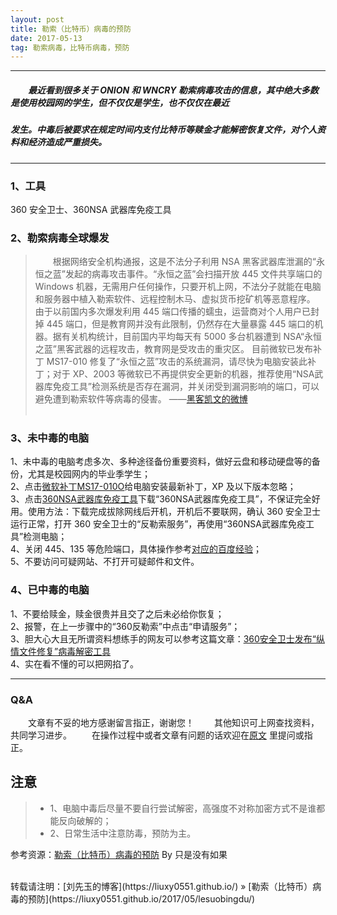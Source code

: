 ```yaml
---
layout: post
title: 勒索（比特币）病毒的预防
date: 2017-05-13
tag: 勒索病毒，比特币病毒，预防
---
```


___
##### 　　最近看到很多关于 ONION 和 WNCRY 勒索病毒攻击的信息，其中绝大多数是使用校园网的学生，但不仅仅是学生，也不仅仅在最近
##### 发生。中毒后被要求在规定时间内支付比特币等赎金才能解密恢复文件，对个人资料和经济造成严重损失。

___
### 1、工具

  360 安全卫士、360NSA 武器库免疫工具

### 2、勒索病毒全球爆发

> 　　根据网络安全机构通报，这是不法分子利用 NSA 黑客武器库泄漏的“永恒之蓝”发起的病毒攻击事件。“永恒之蓝”会扫描开放 445 文件共享端口的 Windows 机器，无需用户任何操作，只要开机上网，不法分子就能在电脑和服务器中植入勒索软件、远程控制木马、虚拟货币挖矿机等恶意程序。
由于以前国内多次爆发利用 445 端口传播的蠕虫，运营商对个人用户已封掉 445 端口，但是教育网并没有此限制，仍然存在大量暴露 445 端口的机器。据有关机构统计，目前国内平均每天有 5000 多台机器遭到 NSA“永恒之蓝”黑客武器的远程攻击，教育网是受攻击的重灾区。
目前微软已发布补丁 MS17-010 修复了“永恒之蓝”攻击的系统漏洞，请尽快为电脑安装此补丁；对于 XP、2003 等微软已不再提供安全更新的机器，推荐使用“NSA武器库免疫工具”检测系统是否存在漏洞，并关闭受到漏洞影响的端口，可以避免遭到勒索软件等病毒的侵害。    ——[黑客凯文的微博](https://weibo.com/u/6038922387?refer_flag=1001030101_)
<br><br>

### 3、未中毒的电脑

1、未中毒的电脑考虑多次、多种途径备份重要资料，做好云盘和移动硬盘等的备份，尤其是校园网内的毕业季学生；  
2、点击[微软补丁MS17-010O](https://technet.microsoft.com/zh-cn/library/security/MS17-010)给电脑安装最新补丁，XP 及以下版本忽略；  
3、点击[360NSA武器库免疫工具](http://blog.csdn.net/m0_38130651/article/details/71794637#%E6%9C%AA%E4%B8%AD%E6%AF%92%E7%9A%84%E7%94%B5%E8%84%91)下载“360NSA武器库免疫工具”，不保证完全好用。使用方法：下载完成拔除网线后开机，开机后不要联网，确认 360 安全卫士运行正常，打开 360 安全卫士的“反勒索服务”，再使用“360NSA武器库免疫工具”检测电脑；  
4、关闭 445、135 等危险端口，具体操作参考[对应的百度经验](https://jingyan.baidu.com/article/d621e8da0abd192865913f1f.html)；  
5、不要访问可疑网站、不打开可疑邮件和文件。


### 4、已中毒的电脑

1、不要给赎金，赎金很贵并且交了之后未必给你恢复；  
2、报警，在上一步骤中的“360反勒索”中点击“申请服务”；  
3、胆大心大且无所谓资料想练手的网友可以参考这篇文章：[360安全卫士发布“纵情文件修复”病毒解密工具](http://www.360.cn/qiaozha/news.html?i=qzznews02151)  
4、实在看不懂的可以把网掐了。


___
### Q&A

　　文章有不妥的地方感谢留言指正，谢谢您！
　　其他知识可上网查找资料，共同学习进步。
　　在操作过程中或者文章有问题的话欢迎在[原文](https://liuxy0551.github.io/2017/05/lesuobingdu/) 里提问或指正。  

## **注意**
>* 1、电脑中毒后尽量不要自行尝试解密，高强度不对称加密方式不是谁都能反向破解的；
>* 2、日常生活中注意防毒，预防为主。

参考资源：[勒索（比特币）病毒的预防](http://blog.csdn.net/m0_38130651/article/details/71794637#%E6%9C%AA%E4%B8%AD%E6%AF%92%E7%9A%84%E7%94%B5%E8%84%91) By 只是没有如果

<br>
转载请注明：[刘先玉的博客](https://liuxy0551.github.io/) » [勒索（比特币）病毒的预防](https://liuxy0551.github.io/2017/05/lesuobingdu/)
